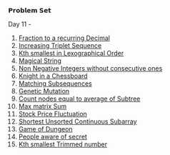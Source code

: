 𝗣𝗿𝗼𝗯𝗹𝗲𝗺 𝗦𝗲𝘁

Day 11 - 
1. <a href="https://leetcode.com/problems/fraction-to-recurring-decimal/">Fraction to a recurring Decimal</a>
2. <a href="https://leetcode.com/problems/increasing-triplet-subsequence/">Increasing Triplet Sequence</a>
3. <a href="https://leetcode.com/problems/k-th-smallest-in-lexicographical-order/">Kth smallest in Lexographical Order</a>
4. <a href="https://leetcode.com/problems/magical-string/">Magical String</a>
5. <a href="https://leetcode.com/problems/non-negative-integers-without-consecutive-ones/">Non Negative Integers without consecutive ones</a>
6. <a href="https://leetcode.com/problems/knight-probability-in-chessboard/">Knight in a Chessboard</a>
7. <a href="https://leetcode.com/problems/number-of-matching-subsequences/">Matching Subsequences</a>
8. <a href="https://leetcode.com/problems/minimum-genetic-mutation/">Genetic Mutation</a>
9. <a href="https://leetcode.com/problems/count-nodes-equal-to-average-of-subtree/">Count  nodes equal to average of Subtree</a>
10. <a href="https://leetcode.com/problems/maximum-matrix-sum/">Max matrix Sum</a>
11. <a href="https://leetcode.com/problems/stock-price-fluctuation/">Stock Price Fluctuation</a>
12. <a href="https://leetcode.com/problems/shortest-unsorted-continuous-subarray/">Shortest Unsorted Continuous Subarray</a>
13. <a href="https://leetcode.com/problems/dungeon-game/">Game of Dungeon</a>
14. <a href="https://leetcode.com/problems/number-of-people-aware-of-a-secret/">People aware of secret</a>
15. <a href="https://leetcode.com/problems/query-kth-smallest-trimmed-number/">Kth smallest Trimmed number</a>
